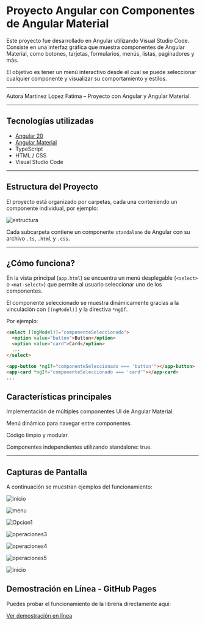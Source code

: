 # Proyecto Angular con Componentes de Angular Material

Este proyecto fue desarrollado en Angular utilizando Visual Studio Code. Consiste en una interfaz gráfica que muestra componentes de Angular Material, como botones, tarjetas, formularios, menús, listas, paginadores y más.

El objetivo es tener un menú interactivo desde el cual se puede seleccionar cualquier componente y visualizar su comportamiento y estilos.

---

Autora
Martinez Lopez Fatima – Proyecto con Angular y Angular Material.

---
##  Tecnologías utilizadas

- [Angular 20 ](https://angular.io/)
- [Angular Material](https://material.angular.io/)
- TypeScript
- HTML / CSS
- Visual Studio Code

---

##  Estructura del Proyecto

El proyecto está organizado por carpetas, cada una conteniendo un componente individual, por ejemplo:

![estructura](capturas_de_pantalla/formato.png)


Cada subcarpeta contiene un componente `standalone` de Angular con su archivo `.ts`, `.html` y `.css`.

---

##  ¿Cómo funciona?

En la vista principal (`app.html`) se encuentra un menú desplegable (`<select>` o `<mat-select>`) que permite al usuario seleccionar uno de los componentes.

El componente seleccionado se muestra dinámicamente gracias a la vinculación con `[(ngModel)]` y la directiva `*ngIf`.

Por ejemplo:

```html
<select [(ngModel)]="componenteSeleccionado">
  <option value="button">Button</option>
  <option value="card">Card</option>
  ...
</select>

<app-button *ngIf="componenteSeleccionado === 'button'"></app-button>
<app-card *ngIf="componenteSeleccionado === 'card'"></app-card>
...
```
##  Características principales

Implementación de múltiples componentes UI de Angular Material.

Menú dinámico para navegar entre componentes.

Código limpio y modular.

Componentes independientes utilizando standalone: true.

---

## Capturas de Pantalla

A continuación se muestran ejemplos del funcionamiento:


![inicio](capturas_de_pantalla/inicio.png)

![menu](capturas_de_pantalla/menu.png)

![Opcion1](capturas_de_pantalla/Opcion1.png)

![operaciones3](capturas_de_pantalla/Opcion2.png)

![operaciones4](capturas_de_pantalla/Opcion3.png)

![operaciones5](capturas_de_pantalla/Opcion4.png)

![inicio](capturas_de_pantalla/Opcion5.png)

## Demostración en Línea - GitHub Pages

Puedes probar el funcionamiento de la librería directamente aquí:

[Ver demostración en línea]( https://fatimamartinezlpz.github.io/Menu_angular/)
